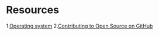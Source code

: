 # Resources

1.[Operating system](https://chyyuu.gitbooks.io/ucorebook/content/index.html)
2.[Contributing to Open Source on GitHub](https://guides.github.com/activities/contributing-to-open-source/)
